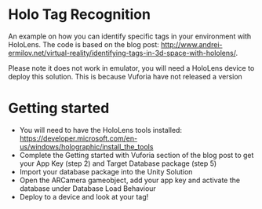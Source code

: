 # Holo Tag Recognition
An example on how you can identify specific tags in your environment with HoloLens. The code is based on the blog post: http://www.andrei-ermilov.net/virtual-reality/identifying-tags-in-3d-space-with-hololens/.

Please note it does not work in emulator, you will need a HoloLens device to deploy this solution. This is because Vuforia have not released a version 

# Getting started
- You will need to have the HoloLens tools installed: https://developer.microsoft.com/en-us/windows/holographic/install_the_tools
- Complete the Getting started with Vuforia section of the blog post to get your App Key (step 2) and Target Database package (step 5)
- Import your database package into the Unity Solution
- Open the ARCamera gameobject, add your app key and activate the database under Database Load Behaviour
- Deploy to a device and look at your tag! 

